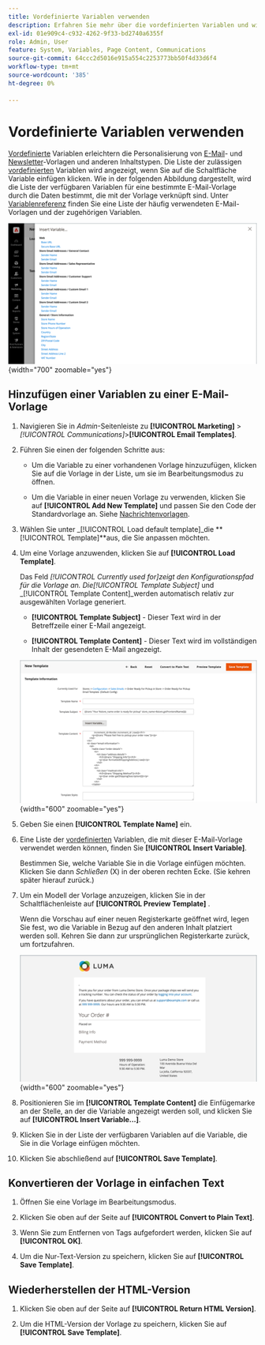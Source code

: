 ```yaml
---
title: Vordefinierte Variablen verwenden
description: Erfahren Sie mehr über die vordefinierten Variablen und wie Sie sie einer E-Mail-Vorlage hinzufügen.
exl-id: 01e909c4-c932-4262-9f33-bd2740a6355f
role: Admin, User
feature: System, Variables, Page Content, Communications
source-git-commit: 64ccc2d5016e915a554c2253773bb50f4d33d6f4
workflow-type: tm+mt
source-wordcount: '385'
ht-degree: 0%

---
```


# Vordefinierte Variablen verwenden

[Vordefinierte](variables-predefined.md) Variablen erleichtern die Personalisierung von [E-Mail](email-templates.md)- und [Newsletter](../merchandising-promotions/newsletters.md)-Vorlagen und anderen Inhaltstypen. Die Liste der zulässigen [vordefinierten](variables-predefined.md) Variablen wird angezeigt, wenn Sie auf die Schaltfläche Variable einfügen klicken. Wie in der folgenden Abbildung dargestellt, wird die Liste der verfügbaren Variablen für eine bestimmte E-Mail-Vorlage durch die Daten bestimmt, die mit der Vorlage verknüpft sind. Unter [Variablenreferenz](variables-reference.md) finden Sie eine Liste der häufig verwendeten E-Mail-Vorlagen und der zugehörigen Variablen.

![Vordefinierte Variablen für E-Mail-Vorlage](./assets/email-template-new-pickup-order-predefined-variables.png){width="700" zoomable="yes"}

## Hinzufügen einer Variablen zu einer E-Mail-Vorlage

1. Navigieren Sie in _Admin_-Seitenleiste zu **[!UICONTROL Marketing]** > _[!UICONTROL Communications]_>**[!UICONTROL Email Templates]**.

1. Führen Sie einen der folgenden Schritte aus:

   - Um die Variable zu einer vorhandenen Vorlage hinzuzufügen, klicken Sie auf die Vorlage in der Liste, um sie im Bearbeitungsmodus zu öffnen.

   - Um die Variable in einer neuen Vorlage zu verwenden, klicken Sie auf **[!UICONTROL Add New Template]** und passen Sie den Code der Standardvorlage an. Siehe [Nachrichtenvorlagen](email-template-custom.md#message-templates).

1. Wählen Sie unter _[!UICONTROL Load default template]_die **[!UICONTROL Template]**aus, die Sie anpassen möchten.

1. Um eine Vorlage anzuwenden, klicken Sie auf **[!UICONTROL Load Template]**.

   Das Feld _[!UICONTROL Currently used for]_zeigt den Konfigurationspfad für die Vorlage an. Die_[!UICONTROL Template Subject]_ und _[!UICONTROL Template Content]_werden automatisch relativ zur ausgewählten Vorlage generiert.

   - **[!UICONTROL Template Subject]** - Dieser Text wird in der Betreffzeile einer E-Mail angezeigt.

   - **[!UICONTROL Template Content]** - Dieser Text wird im vollständigen Inhalt der gesendeten E-Mail angezeigt.

   ![E-Mail-Vorlageninhalt](./assets/email-template-content.png){width="600" zoomable="yes"}

1. Geben Sie einen **[!UICONTROL Template Name]** ein.

1. Eine Liste der [vordefinierten](variables-predefined.md) Variablen, die mit dieser E-Mail-Vorlage verwendet werden können, finden Sie **[!UICONTROL Insert Variable]**.

   Bestimmen Sie, welche Variable Sie in die Vorlage einfügen möchten. Klicken Sie dann _Schließen_ (X) in der oberen rechten Ecke. (Sie kehren später hierauf zurück.)

1. Um ein Modell der Vorlage anzuzeigen, klicken Sie in der Schaltflächenleiste auf **[!UICONTROL Preview Template]** .

   Wenn die Vorschau auf einer neuen Registerkarte geöffnet wird, legen Sie fest, wo die Variable in Bezug auf den anderen Inhalt platziert werden soll. Kehren Sie dann zur ursprünglichen Registerkarte zurück, um fortzufahren.

   ![Vorlage in Vorschau anzeigen](./assets/email-template-new-pickup-order-preview.png){width="600" zoomable="yes"}

1. Positionieren Sie im **[!UICONTROL Template Content]** die Einfügemarke an der Stelle, an der die Variable angezeigt werden soll, und klicken Sie auf **[!UICONTROL Insert Variable...]**.

1. Klicken Sie in der Liste der verfügbaren Variablen auf die Variable, die Sie in die Vorlage einfügen möchten.

1. Klicken Sie abschließend auf **[!UICONTROL Save Template]**.

## Konvertieren der Vorlage in einfachen Text

1. Öffnen Sie eine Vorlage im Bearbeitungsmodus.

1. Klicken Sie oben auf der Seite auf **[!UICONTROL Convert to Plain Text]**.

1. Wenn Sie zum Entfernen von Tags aufgefordert werden, klicken Sie auf **[!UICONTROL OK]**.

1. Um die Nur-Text-Version zu speichern, klicken Sie auf **[!UICONTROL Save Template]**.

## Wiederherstellen der HTML-Version

1. Klicken Sie oben auf der Seite auf **[!UICONTROL Return HTML Version]**.

1. Um die HTML-Version der Vorlage zu speichern, klicken Sie auf **[!UICONTROL Save Template]**.
